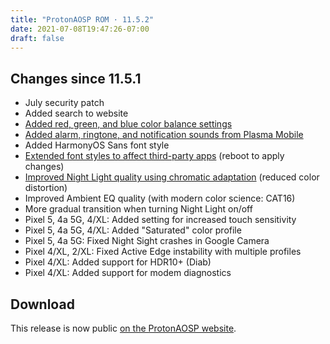 ```yaml
---
title: "ProtonAOSP ROM · 11.5.2"
date: 2021-07-08T19:47:26-07:00
draft: false
---
```


## Changes since 11.5.1

- July security patch
- Added search to website
- [Added red, green, and blue color balance settings](https://protonaosp.kdrag0n.dev/screenshots#customization)
- [Added alarm, ringtone, and notification sounds from Plasma Mobile](https://protonaosp.kdrag0n.dev/screenshots#sounds)
- Added HarmonyOS Sans font style
- [Extended font styles to affect third-party apps](https://protonaosp.kdrag0n.dev/screenshots#customization) (reboot to apply changes)
- [Improved Night Light quality using chromatic adaptation](https://protonaosp.kdrag0n.dev/screenshots#night-light-improvements) (reduced color distortion)
- Improved Ambient EQ quality (with modern color science: CAT16)
- More gradual transition when turning Night Light on/off
- Pixel 5, 4a 5G, 4/XL: Added setting for increased touch sensitivity
- Pixel 5, 4a 5G, 4/XL: Added "Saturated" color profile
- Pixel 5, 4a 5G: Fixed Night Sight crashes in Google Camera
- Pixel 4/XL, 2/XL: Fixed Active Edge instability with multiple profiles
- Pixel 4/XL: Added support for HDR10+ (Diab)
- Pixel 4/XL: Added support for modem diagnostics

## Download

This release is now public [on the ProtonAOSP website](https://protonaosp.kdrag0n.dev/versions/11.5.2?utm_medium=web&utm_source=kdrag0n-dev).
